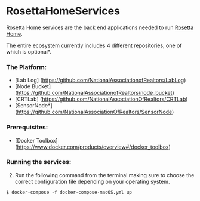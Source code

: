 # RosettaHomeServices

Rosetta Home services are the back end applications needed to run [Rosetta Home](https://github.com/NationalAssociationofRealtors/LabLog).

The entire ecosystem currently includes 4 different repositories, one of which is optional*. 
### The Platform:

  * [Lab Log] (https://github.com/NationalAssociationofRealtors/LabLog)
  * [Node Bucket] (https://github.com/NationalAssociationofRealtors/node_bucket)
  * [CRTLab] (https://github.com/NationalAssociationOfRealtors/CRTLab)  
  * [SensorNode*] (https://github.com/NationalAssociationOfRealtors/SensorNode)


### Prerequisites:
* [Docker Toolbox] (https://www.docker.com/products/overview#/docker_toolbox)



### Running the services:

2. Run the following command from the terminal making sure to choose the correct configuration file depending on your operating system.

```
$ docker-compose -f docker-compose-macOS.yml up
```
